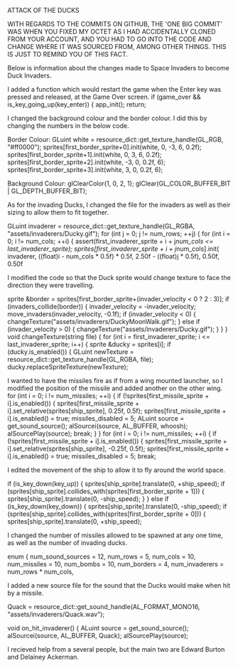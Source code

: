 ATTACK OF THE DUCKS

WITH REGARDS TO THE COMMITS ON GITHUB, THE 'ONE BIG COMMIT' WAS WHEN YOU FIXED MY OCTET AS I HAD ACCIDENTALLY CLONED FROM YOUR ACCOUNT, AND YOU HAD TO GO INTO THE CODE AND CHANGE WHERE IT WAS SOURCED FROM, AMONG OTHER THINGS. THIS IS JUST TO REMIND YOU OF THIS FACT.


Below is information about the changes made to Space Invaders to become Duck Invaders.

I added a function which would restart the game when the Enter key was pressed and released, at the Game Over screen.
    if (game_over && is_key_going_up(key_enter)) {
		  app_init();
		  return;
      
I changed the background colour and the border colour. I did this by changing the numbers in the below code.
  
  Border Colour:
   GLuint white = resource_dict::get_texture_handle(GL_RGB, "#ff0000");
      sprites[first_border_sprite+0].init(white, 0, -3, 6, 0.2f);
      sprites[first_border_sprite+1].init(white, 0,  3, 6, 0.2f);
      sprites[first_border_sprite+2].init(white, -3, 0, 0.2f, 6);
      sprites[first_border_sprite+3].init(white, 3,  0, 0.2f, 6);
      
  Background Colour:
    glClearColor(1, 0, 2, 1);
      glClear(GL_COLOR_BUFFER_BIT | GL_DEPTH_BUFFER_BIT);

As for the invading Ducks, I changed the file for the invaders as well as their sizing to allow them to fit together.
  
  GLuint invaderer = resource_dict::get_texture_handle(GL_RGBA, "assets/invaderers/Ducky.gif");
      for (int j = 0; j != num_rows; ++j) {
        for (int i = 0; i != num_cols; ++i) {
          assert(first_invaderer_sprite + i + j*num_cols <= last_invaderer_sprite);
          sprites[first_invaderer_sprite + i + j*num_cols].init(
            invaderer, ((float)i - num_cols * 0.5f) * 0.5f, 2.50f - ((float)j * 0.5f), 0.50f, 0.50f
      
I modified the code so that the Duck sprite would change texture to face the direction they were travelling.

sprite &border = sprites[first_border_sprite+(invader_velocity < 0 ? 2 : 3)];
      if (invaders_collide(border)) {
        invader_velocity = -invader_velocity;
        move_invaders(invader_velocity, -0.1f);
		if (invader_velocity < 0) {
			changeTexture("assets/invaderers/DuckyMoonWalk.gif");
		}
		else if (invader_velocity > 0) {
			changeTexture("assets/invaderers/Ducky.gif");	}
      }
    }
	void changeTexture(string file) {
		for (int i = first_invaderer_sprite; i <= last_invaderer_sprite; i++) {
			sprite &ducky = sprites[i];
			if (ducky.is_enabled()) {
				GLuint newTexture = resource_dict::get_texture_handle(GL_RGBA, file);
				ducky.replaceSpriteTexture(newTexture);
        
I wanted to have the missiles fire as if from a wing mounted launcher, so I modified the position of the missile and added another on
the other wing.
  for (int i = 0; i != num_missiles; ++i) {
			  if (!sprites[first_missile_sprite + i].is_enabled()) {
				  sprites[first_missile_sprite + i].set_relative(sprites[ship_sprite], 0.25f, 0.5f);
				  sprites[first_missile_sprite + i].is_enabled() = true;
				  missiles_disabled = 5;
				  ALuint source = get_sound_source();
				  alSourcei(source, AL_BUFFER, whoosh);
				  alSourcePlay(source);
				  break;
			  }
		  }
		  for (int i = 0; i != num_missiles; ++i) {
			  if (!sprites[first_missile_sprite + i].is_enabled()) {
				  sprites[first_missile_sprite + i].set_relative(sprites[ship_sprite], -0.25f, 0.5f);
				  sprites[first_missile_sprite + i].is_enabled() = true;
				  missiles_disabled = 5;
				  break;
          
I edited the movement of the ship to allow it to fly around the world space.

 if (is_key_down(key_up)) 
	  {
		  sprites[ship_sprite].translate(0, +ship_speed);
		  if (sprites[ship_sprite].collides_with(sprites[first_border_sprite + 1])) 
		  {
			  sprites[ship_sprite].translate(0, -ship_speed);
		  }
	  }
	  else if (is_key_down(key_down))
	  {
		  sprites[ship_sprite].translate(0, -ship_speed);
		  if (sprites[ship_sprite].collides_with(sprites[first_border_sprite + 0]))
		  {
			  sprites[ship_sprite].translate(0, +ship_speed);

I changed the number of missiles allowed to be spawned at any one time, as well as the number of invading ducks.
  
  enum {
      num_sound_sources = 12,
      num_rows = 5,
      num_cols = 10,
      num_missiles = 10,
      num_bombs = 10,
      num_borders = 4,
      num_invaderers = num_rows * num_cols,

I added a new source file for the sound that the Ducks would make when hit by a missile.

Quack = resource_dict::get_sound_handle(AL_FORMAT_MONO16, "assets/invaderers/Quack.wav");

void on_hit_invaderer() {
      ALuint source = get_sound_source();
      alSourcei(source, AL_BUFFER, Quack);
      alSourcePlay(source);


I recieved help from a several people, but the main two are Edward Burton and Delainey Ackerman.
